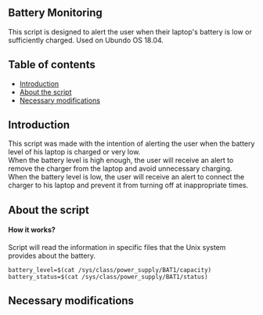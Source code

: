 ## Battery Monitoring

This script is designed to alert the user when their laptop's battery is low or sufficiently charged.
Used on Ubundo OS 18.04.

## Table of contents
- [Introduction](#introduction)
- [About the script](#about-the-script)
- [Necessary modifications](#necessary-modifications)

## Introduction
This script was made with the intention of alerting the user when the battery level of his laptop is charged or very low.<br>
When the battery level is high enough, the user will receive an alert to remove the charger from the laptop and avoid unnecessary charging.<br>
When the battery level is low, the user will receive an alert to connect the charger to his laptop and prevent it from turning off at inappropriate times.

## About the script
#### How it works?
Script will read the information in specific files that the Unix system provides about the battery.
<br>
``` shell
battery_level=$(cat /sys/class/power_supply/BAT1/capacity)
battery_status=$(cat /sys/class/power_supply/BAT1/status)  
```

## Necessary modifications




